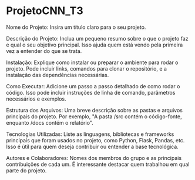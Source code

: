 # ProjetoCNN_T3

Nome do Projeto: Insira um título claro para o seu projeto.

Descrição do Projeto: Inclua um pequeno resumo sobre o que o projeto faz e qual o seu objetivo principal. Isso ajuda quem está vendo pela primeira vez a entender do que se trata.

Instalação: Explique como instalar ou preparar o ambiente para rodar o projeto. Pode incluir links, comandos para clonar o repositório, e a instalação das dependências necessárias.

Como Executar: Adicione um passo a passo detalhado de como rodar o código. Isso pode incluir instruções de linha de comando, parâmetros necessários e exemplos.

Estrutura dos Arquivos: Uma breve descrição sobre as pastas e arquivos principais do projeto. Por exemplo, "A pasta /src contém o código-fonte, enquanto /docs contém o relatório".

Tecnologias Utilizadas: Liste as linguagens, bibliotecas e frameworks principais que foram usados no projeto, como Python, Flask, Pandas, etc. Isso é útil para quem deseja contribuir ou entender a base tecnológica.

Autores e Colaboradores: Nomes dos membros do grupo e as principais contribuições de cada um. É interessante destacar quem trabalhou em qual parte do projeto.
